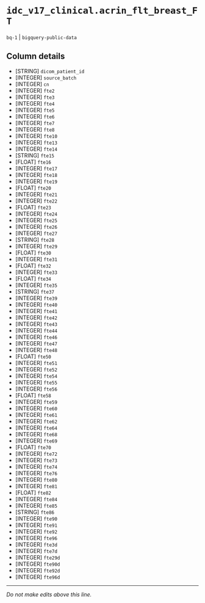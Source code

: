 # `idc_v17_clinical.acrin_flt_breast_FT`
`bq-1` | `bigquery-public-data`

## Column details
* [STRING]    `dicom_patient_id`
* [INTEGER]   `source_batch`
* [INTEGER]   `cn`
* [INTEGER]   `fte2`
* [INTEGER]   `fte3`
* [INTEGER]   `fte4`
* [INTEGER]   `fte5`
* [INTEGER]   `fte6`
* [INTEGER]   `fte7`
* [INTEGER]   `fte8`
* [INTEGER]   `fte10`
* [INTEGER]   `fte13`
* [INTEGER]   `fte14`
* [STRING]    `fte15`
* [FLOAT]     `fte16`
* [INTEGER]   `fte17`
* [INTEGER]   `fte18`
* [INTEGER]   `fte19`
* [FLOAT]     `fte20`
* [INTEGER]   `fte21`
* [INTEGER]   `fte22`
* [FLOAT]     `fte23`
* [INTEGER]   `fte24`
* [INTEGER]   `fte25`
* [INTEGER]   `fte26`
* [INTEGER]   `fte27`
* [STRING]    `fte28`
* [INTEGER]   `fte29`
* [FLOAT]     `fte30`
* [INTEGER]   `fte31`
* [FLOAT]     `fte32`
* [INTEGER]   `fte33`
* [FLOAT]     `fte34`
* [INTEGER]   `fte35`
* [STRING]    `fte37`
* [INTEGER]   `fte39`
* [INTEGER]   `fte40`
* [INTEGER]   `fte41`
* [INTEGER]   `fte42`
* [INTEGER]   `fte43`
* [INTEGER]   `fte44`
* [INTEGER]   `fte46`
* [INTEGER]   `fte47`
* [INTEGER]   `fte48`
* [FLOAT]     `fte50`
* [INTEGER]   `fte51`
* [INTEGER]   `fte52`
* [INTEGER]   `fte54`
* [INTEGER]   `fte55`
* [INTEGER]   `fte56`
* [FLOAT]     `fte58`
* [INTEGER]   `fte59`
* [INTEGER]   `fte60`
* [INTEGER]   `fte61`
* [INTEGER]   `fte62`
* [INTEGER]   `fte64`
* [INTEGER]   `fte68`
* [INTEGER]   `fte69`
* [FLOAT]     `fte70`
* [INTEGER]   `fte72`
* [INTEGER]   `fte73`
* [INTEGER]   `fte74`
* [INTEGER]   `fte76`
* [INTEGER]   `fte80`
* [INTEGER]   `fte81`
* [FLOAT]     `fte82`
* [INTEGER]   `fte84`
* [INTEGER]   `fte85`
* [STRING]    `fte86`
* [INTEGER]   `fte90`
* [INTEGER]   `fte91`
* [INTEGER]   `fte92`
* [INTEGER]   `fte96`
* [INTEGER]   `fte3d`
* [INTEGER]   `fte7d`
* [INTEGER]   `fte29d`
* [INTEGER]   `fte90d`
* [INTEGER]   `fte92d`
* [INTEGER]   `fte96d`

-------------------------------------------------------------------------------
*Do not make edits above this line.*
